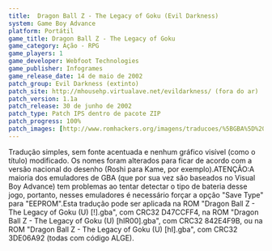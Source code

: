 ```yaml
---
title:  Dragon Ball Z - The Legacy of Goku (Evil Darkness)
system: Game Boy Advance
platform: Portátil
game_title: Dragon Ball Z - The Legacy of Goku
game_category: Ação - RPG
game_players: 1
game_developer: Webfoot Technologies
game_publisher: Infogrames
game_release_date: 14 de maio de 2002
patch_group: Evil Darkness (extinto)
patch_site: http://mhousehp.virtualave.net/evildarkness/ (fora do ar)
patch_version: 1.1a
patch_release: 30 de junho de 2002
patch_type: Patch IPS dentro de pacote ZIP
patch_progress: 100%
patch_images: [http://www.romhackers.org/imagens/traducoes/%5BGBA%5D%20Dragon%20Ball%20Z%20-%20The%20Legacy%20of%20Goku%20-%20Evil%20Darkness%20e%20Tradu-Roms%20-%201.png,http://www.romhackers.org/imagens/traducoes/%5BGBA%5D%20Dragon%20Ball%20Z%20-%20The%20Legacy%20of%20Goku%20-%20Evil%20Darkness%20-%202.png,http://www.romhackers.org/imagens/traducoes/%5BGBA%5D%20Dragon%20Ball%20Z%20-%20The%20Legacy%20of%20Goku%20-%20Evil%20Darkness%20-%203.png]
---
```

Tradução simples, sem fonte acentuada e nenhum gráfico visível (como o título) modificado. Os nomes foram alterados para ficar de acordo com a versão nacional do desenho (Roshi para Kame, por exemplo).ATENÇÃO:A maioria dos emuladores de GBA (que por sua vez são baseados no Visual Boy Advance) tem problemas ao tentar detectar o tipo de bateria desse jogo, portanto, nesses emuladores é necessário forçar a opção "Save Type" para "EEPROM".Esta tradução pode ser aplicada na ROM "Dragon Ball Z - The Legacy of Goku (U) [!].gba", com CRC32 D47CCFF4, na ROM "Dragon Ball Z - The Legacy of Goku (U) [hIR00].gba", com CRC32 842E4F9B, ou na ROM "Dragon Ball Z - The Legacy of Goku (U) [hI].gba", com CRC32 3DE06A92 (todas com código ALGE).